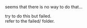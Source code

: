 seems that there is no way to do that...

try to do this but failed.  
refer to the failed/ folder.
